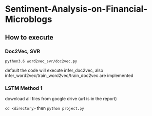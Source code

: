 # Sentiment-Analysis-on-Financial-Microblogs

## How to execute

### Doc2Vec, SVR
```python3.6 word2vec_svr/doc2vec.py```

default the code will execute infer_doc2vec, also infer_word2vec/train_word2vec/train_doc2vec are implemented

### LSTM Method 1

download all files from google drive (url is in the report)

```cd <directory>```
then
```python project.py```
